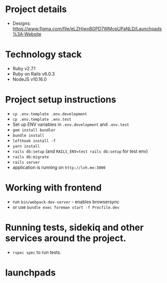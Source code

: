 # Project details

- Designs: https://www.figma.com/file/eLZHjwxBGPD7WMcpUPaNLD/Launchpads%3A-Website

# Technology stack

 - Ruby v2.7.1
 - Ruby on Rails v6.0.3
 - NodeJS v10.16.0

# Project setup instructions

 - `cp .env.template .env.development`
 - `cp .env.template .env.test`
 - Set up ENV variables in `.env.development` and `.env.test`
 - `gem install bundler`
 - `bundle install`
 - `lefthook install -f`
 - `yarn install`
 - `rails db:setup` (and `RAILS_ENV=test rails db:setup` for test env)
 - `rails db:migrate`
 - `rails server`
 - application is running on `http://lvh.me:3000`

# Working with frontend

 - run `bin/webpack-dev-server` - enables browsersync
 - or use `bundle exec foreman start -f Procfile.dev`

# Running tests, sidekiq and other services around the project.

 - `rspec spec` to run tests.
# launchpads
